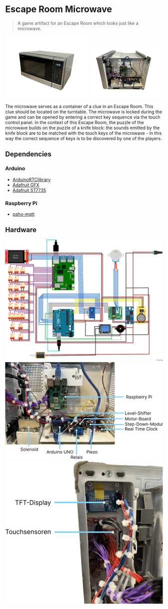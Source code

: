 # Escape Room Microwave
> A game artifact for an Escape Room which looks just like a microwave.

<img src="res/microwave.png" height="200px" />
<img src="res/microwave_opened.png" height="170px" />

The microwave serves as a container of a clue in an Escape Room. This clue
should be located on the turntable. The microwave is locked during the game and can be opened by entering a correct key sequence via the touch control panel.
In the context of this Escape Room, the puzzle of the microwave builds on
the puzzle of a knife block: the sounds emitted by the knife block are to be matched with
the touch keys of the microwave - in this way the correct sequence of keys is to be discovered by one of the players.


## Dependencies
### Arduino
- [ArduinoRTClibrary](https://github.com/chrisfryer78/ArduinoRTClibrary)
- [Adafruit GFX](https://github.com/adafruit/Adafruit-GFX-Library)
- [Adafruit ST7735](https://github.com/adafruit/Adafruit-ST7735-Library)

### Raspberry Pi
- [paho-mqtt](https://pypi.org/project/paho-mqtt/)

## Hardware
<img src="res/schematic.png" />
<img src="res/description_hardware.png" />
<img src="res/description_display_touch.png" />

